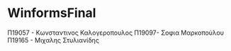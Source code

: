 # WinformsFinal

Π19057 - Κωνσταντινος Καλογεροπουλος
Π19097- Σοφια Μαρκοπούλου
Π19165 - Μιχαλης Στυλιανίδης